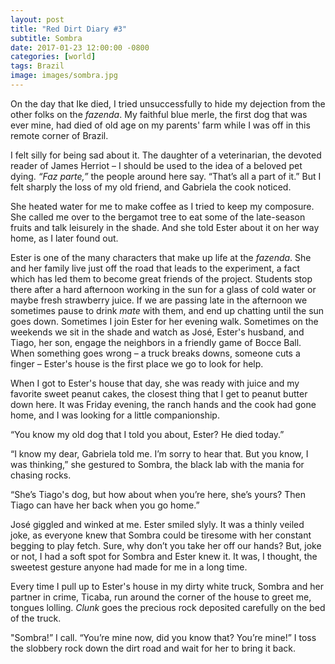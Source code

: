 ```yaml
---
layout: post
title: "Red Dirt Diary #3"
subtitle: Sombra
date: 2017-01-23 12:00:00 -0800
categories: [world]
tags: Brazil
image: images/sombra.jpg     
---
```

On the day that Ike died, I tried unsuccessfully to hide my dejection from the other folks on the *fazenda*. My faithful blue merle, the first dog that was ever mine, had died of old age on my parents' farm while I was off in this remote corner of Brazil.

I felt silly for being sad about it. The daughter of a veterinarian, the devoted reader of James Herriot – I should be used to the idea of a beloved pet dying. *“Faz parte,”* the people around here say. “That’s all a part of it.” But I felt sharply the loss of my old friend, and Gabriela the cook noticed.

She heated water for me to make coffee as I tried to keep my composure. She called me over to the bergamot tree to eat some of the late-season fruits and talk leisurely in the shade. And she told Ester about it on her way home, as I later found out.

Ester is one of the many characters that make up life at the *fazenda*. She and her family live just off the road that leads to the experiment, a fact which has led them to become great friends of the project. Students stop there after a hard afternoon working in the sun for a glass of cold water or maybe fresh strawberry juice. If we are passing late in the afternoon we sometimes pause to drink *mate* with them, and end up chatting until the sun goes down. Sometimes I join Ester for her evening walk. Sometimes on the weekends we sit in the shade and watch as José, Ester's husband, and Tiago, her son, engage the neighbors in a friendly game of Bocce Ball. When something goes wrong – a truck breaks downs, someone cuts a finger – Ester's house is the first place we go to look for help.

When I got to Ester's house that day, she was ready with juice and my favorite sweet peanut cakes, the closest thing that I get to peanut butter down here. It was Friday evening, the ranch hands and the cook had gone home, and I was looking for a little companionship.

“You know my old dog that I told you about, Ester? He died today.”

“I know my dear, Gabriela told me. I’m sorry to hear that. But you know, I was thinking,” she gestured to Sombra, the black lab with the mania for chasing rocks.

“She’s Tiago's dog, but how about when you’re here, she’s yours? Then Tiago can have her back when you go home.”

José giggled and winked at me. Ester smiled slyly. It was a thinly veiled joke, as everyone knew that Sombra could be tiresome with her constant begging to play fetch. Sure, why don’t you take her off our hands? But, joke or not, I had a soft spot for Sombra and Ester knew it. It was, I thought, the sweetest gesture anyone had made for me in a long time.

Every time I pull up to Ester's house in my dirty white truck, Sombra and her partner in crime, Ticaba, run around the corner of the house to greet me, tongues lolling. *Clunk* goes the precious rock deposited carefully on the bed of the truck.

"Sombra!” I call. “You’re mine now, did you know that? You’re mine!” I toss the slobbery rock down the dirt road and wait for her to bring it back.

